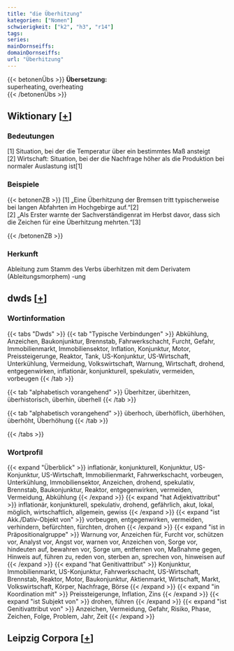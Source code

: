 ```yaml
---
title: "die Überhitzung"
kategorien: ["Nomen"]
schwierigkeit: ["k2", "h3", "r14"]
tags:
series:
mainDornseiffs:
domainDornseiffs:
url: "Überhitzung"
---
```


{{< betonenÜbs >}}
**Übersetzung:**  
superheating, overheating  
{{< /betonenÜbs >}}

## Wiktionary [[+](https://de.wiktionary.org/wiki/Überhitzung)]

### Bedeutungen
[1] Situation, bei der die Temperatur über ein bestimmtes Maß ansteigt  
[2] Wirtschaft: Situation, bei der die Nachfrage höher als die Produktion bei normaler Auslastung ist[1]  

### Beispiele
{{< betonenZB >}}
[1] „Eine Überhitzung der Bremsen tritt typischerweise bei langen Abfahrten im Hochgebirge auf.“[2]  
[2] „Als Erster warnte der Sachverständigenrat im Herbst davor, dass sich die Zeichen für eine Überhitzung mehrten.“[3]  

{{< /betonenZB >}}
### Herkunft
Ableitung zum Stamm des Verbs überhitzen mit dem Derivatem (Ableitungsmorphem) -ung  



## dwds [[+](https://www.dwds.de/wb/Überhitzung)]

### Wortinformation
{{< tabs "Dwds" >}}
{{< tab "Typische Verbindungen" >}}
Abkühlung, Anzeichen, Baukonjunktur, Brennstab, Fahrwerkschacht, Furcht, Gefahr, Immobilienmarkt, Immobiliensektor, Inflation, Konjunktur, Motor, Preissteigerunge, Reaktor, Tank, US-Konjunktur, US-Wirtschaft, Unterkühlung, Vermeidung, Volkswirtschaft, Warnung, Wirtschaft, drohend, entgegenwirken, inflationär, konjunkturell, spekulativ, vermeiden, vorbeugen
{{< /tab >}}

{{< tab "alphabetisch vorangehend" >}}
Überhitzer, überhitzen, überhistorisch, überhin, überhell
{{< /tab >}}

{{< tab "alphabetisch vorangehend" >}}
überhoch, überhöflich, überhöhen, überhöht, Überhöhung
{{< /tab >}}

{{< /tabs >}}

### Wortprofil
{{< expand "Überblick" >}} inflationär, konjunkturell, Konjunktur, US-Konjunktur, US-Wirtschaft, Immobilienmarkt, Fahrwerkschacht, vorbeugen, Unterkühlung, Immobiliensektor, Anzeichen, drohend, spekulativ, Brennstab, Baukonjunktur, Reaktor, entgegenwirken, vermeiden, Vermeidung, Abkühlung {{< /expand >}}
{{< expand "hat Adjektivattribut" >}} inflationär, konjunkturell, spekulativ, drohend, gefährlich, akut, lokal, möglich, wirtschaftlich, allgemein, gewiss {{< /expand >}}
{{< expand "ist Akk./Dativ-Objekt von" >}} vorbeugen, entgegenwirken, vermeiden, verhindern, befürchten, fürchten, drohen {{< /expand >}}
{{< expand "ist in Präpositionalgruppe" >}} Warnung vor, Anzeichen für, Furcht vor, schützen vor, Analyst vor, Angst vor, warnen vor, Anzeichen von, Sorge vor, hindeuten auf, bewahren vor, Sorge um, entfernen von, Maßnahme gegen, Hinweis auf, führen zu, reden von, sterben an, sprechen von, hinweisen auf {{< /expand >}}
{{< expand "hat Genitivattribut" >}} Konjunktur, Immobilienmarkt, US-Konjunktur, Fahrwerkschacht, US-Wirtschaft, Brennstab, Reaktor, Motor, Baukonjunktur, Aktienmarkt, Wirtschaft, Markt, Volkswirtschaft, Körper, Nachfrage, Börse {{< /expand >}}
{{< expand "in Koordination mit" >}} Preissteigerunge, Inflation, Zins {{< /expand >}}
{{< expand "ist Subjekt von" >}} drohen, führen {{< /expand >}}
{{< expand "ist Genitivattribut von" >}} Anzeichen, Vermeidung, Gefahr, Risiko, Phase, Zeichen, Folge, Problem, Jahr, Zeit {{< /expand >}}

## Leipzig Corpora [[+](https://corpora.uni-leipzig.de/en/res?word=Überhitzung&corpusId=deu_newscrawl-public_2018)]

